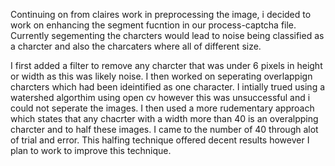 Continuing on from claires work in preprocessing the image, i decided to work on enhancing the segment fucntion in our process-captcha file. Currently segementing the charcters would lead to noise being classified as a charcter and also the charcaters where all of different size. 

I first added a filter to remove any charcter that was under 6 pixels in height or width as this was likely noise. I then worked on seperating overlappign charcters which had been ideintified as one character. I intially trued using a watershed algorthim using open cv however this was unsuccessful and i could not seperate the images. I then used a more rudementary approach which states that any chacrter with a width more than 40 is an overalpping charcter and to half these images. I came to the number of 40 through alot of trial and error. This halfing technique offered decent results however I plan to work to improve this technique. 


